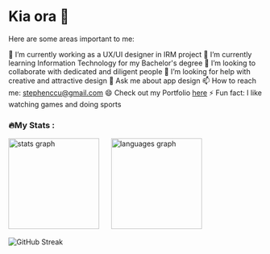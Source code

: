 <h1 align="left">Kia ora 👋</h1>
<!-- ### Hi there 👋 -->

<!-- **ccste/ccste** is a ✨ _special_ ✨ repository because its `README.md` (this file) appears on my GitHub profile. -->

Here are some areas important to me:

🔭 I’m currently working as a UX/UI designer in IRM project
🌱 I’m currently learning Information Technology for my Bachelor's degree
👯 I’m looking to collaborate with dedicated and diligent people
🤔 I’m looking for help with creative and attractive design
💬 Ask me about app design
📫 How to reach me: stephenccu@gmail.com
😄 Check out my Portfolio <a href="https://ccste.github.io/portfolio" target="_blank">here</a>
⚡ Fun fact: I like watching games and doing sports

<h3 align="left">🔥My Stats :</h3>

<p>
  <img src="https://github-readme-stats.vercel.app/api?username=ccste&hide_title=false&hide_rank=false&show_icons=true&include_all_commits=true&count_private=true&disable_animations=false&theme=transparent&locale=en&hide_border=false" height="180" alt="stats graph"  />
  &nbsp; &nbsp;&nbsp; <img src="https://github-readme-stats.vercel.app/api/top-langs?username=ccste&locale=en&hide_title=false&layout=compact&langs_count=6&theme=transparent&hide_border=false" height="180" alt="languages graph"  />
  <!-- &card_width=320 -->
</p>

<div>
  <img src="https://streak-stats.demolab.com?user=ccste&locale=en&mode=daily&hide_border=false&card_width=780&theme=transparent" alt="GitHub Streak" />
</div>
<!-- &border_radius=5&order=3 -->

